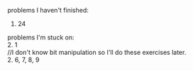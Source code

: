 problems I haven't finished:  
1. 24  
  
problems I'm stuck on:  
2. 1  
//I don't know bit manipulation so I'll do these exercises later.  
2. 6, 7, 8, 9  
